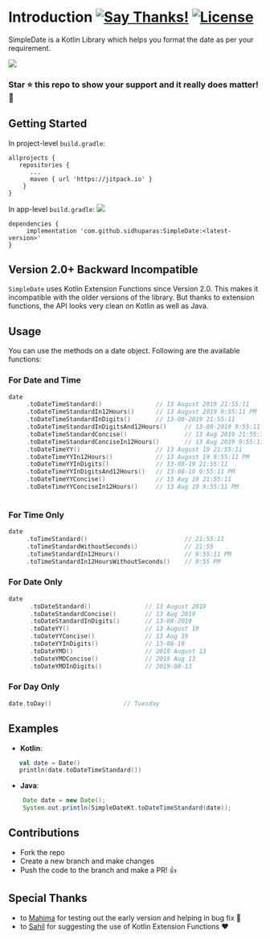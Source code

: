 # Introduction [![Say Thanks!](https://img.shields.io/badge/Say%20Thanks-!-1EAEDB.svg)](https://saythanks.io/to/sidhuparas)  [![License](https://img.shields.io/badge/license-MIT-orange.svg)](https://github.com/sidhuparas/SimpleDate/blob/master/LICENSE)
SimpleDate is a Kotlin Library which helps you format the date as per your requirement.

<img src="poster.jpeg">

### **Star :star:  this repo to show your support and it really does matter!** :clap:
 
## Getting Started

In project-level `build.gradle`:

```
allprojects {
   repositories {
      ...
      maven { url 'https://jitpack.io' }
    }
}
```

In app-level `build.gradle`: [![](https://jitpack.io/v/sidhuparas/SimpleDate.svg)](https://jitpack.io/#sidhuparas/SimpleDate)

```
dependencies {
     implementation 'com.github.sidhuparas:SimpleDate:<latest-version>'
}
```

## Version 2.0+ Backward Incompatible

`SimpleDate` uses Kotlin Extension Functions since Version 2.0. This makes it incompatible with the older versions of the library. But thanks to extension functions, the API looks very clean on Kotlin as well as Java. 

## Usage

You can use the methods on a date object. Following are the available functions:

### For Date and Time
```kotlin
date                                 
     .toDateTimeStandard()               // 13 August 2019 21:55:11
     .toDateTimeStandardIn12Hours()      // 13 August 2019 9:55:11 PM
     .toDateTimeStandardInDigits()       // 13-08-2019 21:55:11
     .toDateTimeStandardInDigitsAnd12Hours()     // 13-08-2019 9:55:11 PM
     .toDateTimeStandardConcise()                // 13 Aug 2019 21:55:11
     .toDateTimeStandardConciseIn12Hours()       // 13 Aug 2019 9:55:11 PM
     .toDateTimeYY()                     // 13 August 19 21:55:11
     .toDateTimeYYIn12Hours()            // 13 August 19 9:55:11 PM
     .toDateTimeYYInDigits()             // 13-08-19 21:55:11
     .toDateTimeYYInDigitsAnd12Hours()   // 13-08-19 9:55:11 PM
     .toDateTimeYYConcise()              // 13 Aug 19 21:55:11
     .toDateTimeYYConciseIn12Hours()     // 13 Aug 19 9:55:11 PM
                    
```
### For Time Only
```kotlin
date
     .toTimeStandard()                           // 21:55:11
     .toTimeStandardWithoutSeconds()             // 21:55
     .toTimeStandardIn12Hours()                  // 9:55:11 PM
     .toTimeStandardIn12HoursWithoutSeconds()    // 9:55 PM
```
### For Date Only
```kotlin
date
      .toDateStandard()               // 13 August 2019
      .toDateStandardConcise()        // 13 Aug 2019
      .toDateStandardInDigits()       // 13-08-2019
      .toDateYY()                     // 13 August 19
      .toDateYYConcise()              // 13 Aug 19
      .toDateYYInDigits()             // 13-08-19
      .toDateYMD()                    // 2019 August 13
      .toDateYMDConcise()             // 2019 Aug 13
      .toDateYMDInDigits()            // 2019-08-13
```
### For Day Only
```kotlin
date.toDay()                    // Tuesday
```

## Examples

- <b>Kotlin</b>:
```kotlin
   val date = Date()
   println(date.toDateTimeStandard())
```
- <b>Java</b>:
```java
    Date date = new Date();
    System.out.println(SimpleDateKt.toDateTimeStandard(date));
```

## Contributions

- Fork the repo
- Create a new branch and make changes
- Push the code to the branch and make a PR! :thumbsup:

## Special Thanks
- to <a href="https://github.com/amy6">Mahima</a> for testing out the early version and helping in bug fix :clap:
- to <a href="https://github.com/xsahil03x">Sahil</a> for suggesting the use of Kotlin Extension Functions :heart: 
